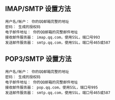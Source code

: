 ## IMAP/SMTP 设置方法
    用户名/帐户： 你的QQ邮箱完整的地址
    密码： 生成的授权码
    电子邮件地址： 你的QQ邮箱的完整邮件地址
    接收邮件服务器： imap.qq.com，使用SSL，端口号993
    发送邮件服务器： smtp.qq.com，使用SSL，端口号465或587


## POP3/SMTP 设置方法
    用户名/帐户： 你的QQ邮箱完整的地址
    密码： 生成的授权码
    电子邮件地址： 你的QQ邮箱的完整邮件地址
    接收邮件服务器： pop.qq.com，使用SSL，端口号995
    发送邮件服务器： smtp.qq.com，使用SSL，端口号465或587